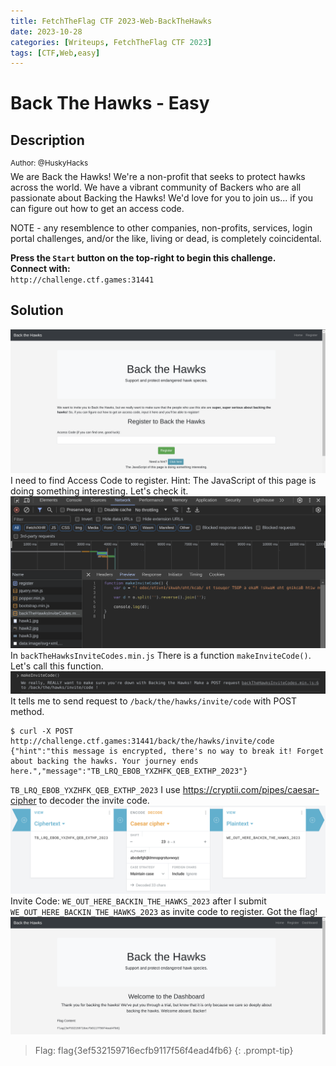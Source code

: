 ```yaml
---
title: FetchTheFlag CTF 2023-Web-BackTheHawks
date: 2023-10-28 
categories: [Writeups, FetchTheFlag CTF 2023]
tags: [CTF,Web,easy]
---
```


# Back The Hawks - Easy
## Description
<Sup>Author: @HuskyHacks</sup><br>
We are Back the Hawks! We're a non-profit that seeks to protect hawks across the world. We have a vibrant community of Backers who are all passionate about Backing the Hawks! We'd love for you to join us... if you can figure out how to get an access code.  
  
NOTE - any resemblence to other companies, non-profits, services, login portal challenges, and/or the like, living or dead, is completely coincidental.  
  
**Press the `Start` button on the top-right to begin this challenge.**<br>
**Connect with:** <br>
	`http://challenge.ctf.games:31441`
## Solution
![[Hawks]](https://raw.githubusercontent.com/0xSirawit/Fetch-the-Flag-CTF-2023/main/assets/images/Hawks.png)I need to find Access Code to register. Hint: The JavaScript of this page is doing something interesting. Let's check it.
![[Hawks1]](https://raw.githubusercontent.com/0xSirawit/Fetch-the-Flag-CTF-2023/main/assets/images/Hawks1.png)In `backTheHawksInviteCodes.min.js` There is a function `makeInviteCode()`. Let's call this function.
![[Hawks2]](https://raw.githubusercontent.com/0xSirawit/Fetch-the-Flag-CTF-2023/main/assets/images/Hawks2.png)It tells me to send request to `/back/the/hawks/invite/code` with POST method.
```
$ curl -X POST http://challenge.ctf.games:31441/back/the/hawks/invite/code
{"hint":"this message is encrypted, there's no way to break it! Forget about backing the hawks. Your journey ends here.","message":"TB_LRQ_EBOB_YXZHFK_QEB_EXTHP_2023"}
```
`TB_LRQ_EBOB_YXZHFK_QEB_EXTHP_2023` I use https://cryptii.com/pipes/caesar-cipher to decoder the invite code.
![[Hawks3]](https://raw.githubusercontent.com/0xSirawit/Fetch-the-Flag-CTF-2023/main/assets/images/Hawks3.png)Invite Code: `WE_OUT_HERE_BACKIN_THE_HAWKS_2023`
after I submit `WE_OUT_HERE_BACKIN_THE_HAWKS_2023` as invite code to register. Got the flag!
![[Hawks4]](https://raw.githubusercontent.com/0xSirawit/Fetch-the-Flag-CTF-2023/main/assets/images/Hawks4.png)

>Flag: flag{3ef532159716ecfb9117f56f4ead4fb6}
{: .prompt-tip}